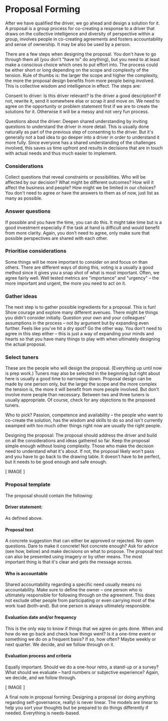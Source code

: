 # Proposal Forming

After we have qualified the driver, we go ahead and design a solution for it. A proposal is a group process for co-creating a response to a driver that draws on the collective intelligence and diversity of perspective within a group, involves people in co-creating agreements and fosters accountability and sense of ownership. It may be also be used by a person.

There are a few steps when designing the proposal. You don't have to go through them all \(you don't "have to" do anything\), but you need to at least make a conscious choice which ones to put effort into. The process could be either short or long depending on the scope and complexity of the tension. Rule of thumbs is: the larger the scope and higher the complexity, the more the proposal design benefits from more people being involved. This is collective wisdom and intelligence in effect. The steps are:

Consent to driver: Is this driver relevant? Is the driver a good description? If not, rewrite it, send it somewhere else or scrap it and move on. We need to agree on the opportunity or problem statement first if we are to create the solutions for it. Otherwise it will be a messy and not very fun process.

Questions about the driver: Deepen shared understanding by inviting questions to understand the driver in more detail. This is usually done naturally as part of the previous step of consenting to the driver. But it's generally not a bad idea to go deeper into a driver in order to understand it more fully. Since everyone has a shared understanding of the challenges involved, this saves us time upfront and results in decisions that are in touch with actual needs and thus much easier to implement.

### Considerations

Collect questions that reveal constraints or possibilities. Who will be affected by our decision? What might be different outcomes? How will it affect the business and people? How might we be limited in our choices? You don't need to agree or have the answers to them as of now, just list as many as possible.

### Answer questions 

If possible and you have the time, you can do this. It might take time but is a good investment especially if the task at hand is difficult and would benefit from more clarity. Again, you don't need to agree, only make sure that possible perspectives are shared with each other.

### Prioritise considerations

Some things will be more important to consider on and focus on than others. There are different ways of doing this, voting is a usually a good method since it gives you a snap shot of what is most important. Often, we agree fairly well. Well tested metrics are "importance" and "urgency" – the more important and urgent, the more you need to act on it.

### Gather ideas

The next step is to gather possible ingredients for a proposal. This is fun! Show courage and explore many different avenues. There might be things you didn't consider initially. Question your own and your colleagues' assumptions in the process – not by argument but by expanding even further. Feels like you've hit a dry spot? Go the other way. You don't need to agree in this step either – this is just a way of expanding your minds and hearts so that you have many things to play with when ultimately designing the actual proposal. 

### Select tuners

These are the people who will design the proposal. \(Everything up until now is prep work.\) Tuners may also be selected in the beginning but right about here is usually a good time to narrowing down. Proposal design can be made by one person only, but the larger the scope and the more complex the tension is, the more it will benefit from more people involved. But don't involve more people than necessary. Between two and three tuners is usually appropriate. Of course, check for any objections to the proposed tuners.

Who to pick? Passion, competence and availability – the people who want to co-create the solution, has the wisdom and skills to do so and isn't currently swamped with too much other things right now are usually the right people.

Designing the proposal: The proposal should address the driver and build on all the considerations and ideas gathered so far. Keep the proposal simple enough without losing complexity. Those who make the decision need to understand what it's about. If not, the proposal likely won't pass and you have to go back to the drawing table. It doesn't have to be perfect, but it needs to be good enough and safe enough.

\[ IMAGE \]

### **Proposal template**

The proposal should contain the following:

#### Driver statement: 

As defined above.

#### Proposal text

A concrete suggestion that can either be approved or rejected. No open questions. Dare to make it concrete! Not concrete enough? Ask for advice \(see how, below\) and make decisions on what to propose. The proposal text can also be presented using imagery or by other means. The most important thing is that it's clear and gets the message across.

#### Who is accountable

Shared accountability regarding a specific need usually means no accountability. Make sure to define the owner – one person who is ultimately responsible for following through on the agreement. This does not exclude other people from participating or even carrying most of the work load \(both-and\). But one person is always ultimately responsible.

#### Evaluation date and/or frequency

This is the only way to know if things that we agree on gets done. When and how do we go back and check how things went? Is it a one-time event or something we do on a frequent basis? If so, how often? Maybe weekly or next quarter. We decide, and we follow through on it.

#### Evaluation process and criteria

Equally important. Should we do a one-hour retro, a stand-up or a survey? What should we evaluate – hard numbers or subjective experience? Again, we decide, and we follow through.

\[ IMAGE \]

A final note in proposal forming: Designing a proposal \(or doing anything regarding self-governance, really\) is never linear. The models are linear to help you sort your thoughts but be prepared to do things differently if needed. Everything is needs-based.

